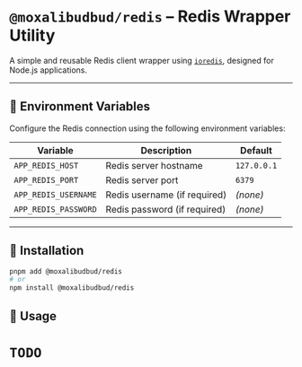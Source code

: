 # `@moxalibudbud/redis` – Redis Wrapper Utility

A simple and reusable Redis client wrapper using [`ioredis`](https://github.com/luin/ioredis), designed for Node.js applications.

---

## 🔧 Environment Variables

Configure the Redis connection using the following environment variables:

| Variable             | Description                  | Default     |
| -------------------- | ---------------------------- | ----------- |
| `APP_REDIS_HOST`     | Redis server hostname        | `127.0.0.1` |
| `APP_REDIS_PORT`     | Redis server port            | `6379`      |
| `APP_REDIS_USERNAME` | Redis username (if required) | _(none)_    |
| `APP_REDIS_PASSWORD` | Redis password (if required) | _(none)_    |

---

## 🚀 Installation

```bash
pnpm add @moxalibudbud/redis
# or
npm install @moxalibudbud/redis
```

## 🚀 Usage

# `TODO`

